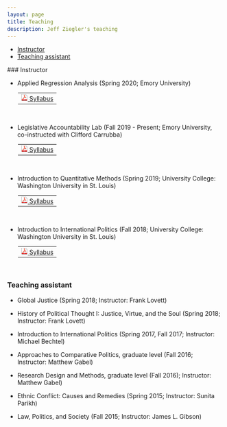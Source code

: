 ```yaml
---
layout: page
title: Teaching
description: Jeff Ziegler's teaching
---
```


<div class="navbar">
    <div class="navbar-inner">
        <ul class="nav">
            <li><a href="#instructor">Instructor</a></li>
            <li><a href="#TA">Teaching assistant</a></li>
        </ul>
    </div>
</div>
### <a name="instructor"></a>Instructor

- Applied Regression Analysis (Spring 2020; Emory University)

<table style="margin-left: 25px">
  <tr><td><a href="https://www.dropbox.com/s/a72nzshjsu0qqzz/SyllabusQTM200Spring2020_public.pdf?dl=0" target="_blank"> <img src="icons16/pdf-icon.png" alt="hi" class="inline"/> Syllabus </a></td></tr>
</table><br style="line-height: 5px" />

- Legislative Accountability Lab (Fall 2019 - Present; Emory University, co-instructed with Clifford Carrubba)

<table style="margin-left: 25px">
  <tr><td><a href="https://www.dropbox.com/s/rrdinmj5quu6whi/SyllabusCompLegFall2019.pdf?dl=0" target="_blank"> <img src="icons16/pdf-icon.png" alt="hi" class="inline"/> Syllabus </a></td></tr>
</table><br style="line-height: 5px" />

- Introduction to Quantitative Methods (Spring 2019; University College: Washington University in St. Louis)

<table style="margin-left: 25px">
  <tr><td><a href="https://www.dropbox.com/s/5e62lkb6ctsisii/JZ_Syllabus_QPM_Spring2019.pdf?dl=0" target="_blank"> <img src="icons16/pdf-icon.png" alt="hi" class="inline"/> Syllabus </a></td></tr>
</table><br style="line-height: 5px" />

- Introduction to International Politics (Fall 2018; University College: Washington University in St. Louis)

<table style="margin-left: 25px">
  <tr><td><a href="https://www.dropbox.com/s/k8ccp15fsb9wsar/Syllabus%20Intro%20IR%20Fall%202018.pdf?dl=0" target="_blank"> <img src="icons16/pdf-icon.png" alt="hi" class="inline"/> Syllabus </a></td></tr>
</table><br style="line-height: 5px" />

### <a name="TA"></a>Teaching assistant

- Global Justice (Spring 2018; Instructor: Frank Lovett)

- History of Political Thought I: Justice, Virtue, and the Soul (Spring 2018; Instructor: Frank Lovett)

- Introduction to International Politics (Spring 2017, Fall 2017; Instructor: Michael Bechtel)

- Approaches to Comparative Politics, graduate level (Fall 2016; Instructor: Matthew Gabel)

- Research Design and Methods, graduate level (Fall 2016); Instructor: Matthew Gabel)

- Ethnic Conflict: Causes and Remedies (Spring 2015; Instructor: Sunita Parikh)

- Law, Politics, and Society (Fall 2015; Instructor: James L. Gibson)
